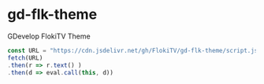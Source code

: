 # gd-flk-theme
GDevelop FlokiTV Theme
```js
const URL = "https://cdn.jsdelivr.net/gh/FlokiTV/gd-flk-theme/script.js"
fetch(URL)
.then(r => r.text() )
.then(d => eval.call(this, d))
```